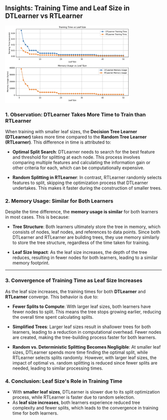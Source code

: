 ## Insights: Training Time and Leaf Size in DTLearner vs RTLearner

<img src = "image-5.png" width = "400" height = "250">

### 1. **Observation: DTLearner Takes More Time to Train than RTLearner**
When training with smaller leaf sizes, the **Decision Tree Learner (DTLearner)** takes more time compared to the **Random Tree Learner (RTLearner)**. This difference in time is attributed to:

- **Optimal Split Search**: DTLearner needs to search for the best feature and threshold for splitting at each node. This process involves comparing multiple features and calculating the information gain or other criteria for each, which can be computationally expensive.
  
- **Random Splitting in RTLearner**: In contrast, RTLearner randomly selects features to split, skipping the optimization process that DTLearner undertakes. This makes it faster during the construction of smaller trees.

### 2. **Memory Usage: Similar for Both Learners**
Despite the time difference, the **memory usage is similar** for both learners in most cases. This is because:

- **Tree Structure**: Both learners ultimately store the tree in memory, which consists of nodes, leaf nodes, and references to data points. Since both DTLearner and RTLearner are building trees, they use memory similarly to store the tree structure, regardless of the time taken for training.

- **Leaf Size Impact**: As the leaf size increases, the depth of the tree reduces, resulting in fewer nodes for both learners, leading to a similar memory footprint.

---

### 3. **Convergence of Training Time as Leaf Size Increases**
As the leaf size increases, the training times for both **DTLearner** and **RTLearner** converge. This behavior is due to:

- **Fewer Splits to Compute**: With larger leaf sizes, both learners have fewer nodes to split. This means the tree stops growing earlier, reducing the overall time spent calculating splits.
  
- **Simplified Trees**: Larger leaf sizes result in shallower trees for both learners, leading to a reduction in computational overhead. Fewer nodes are created, making the tree-building process faster for both learners.

- **Random vs. Deterministic Splitting Becomes Negligible**: At smaller leaf sizes, DTLearner spends more time finding the optimal split, while RTLearner selects splits randomly. However, with larger leaf sizes, the impact of optimal vs. random splitting is reduced since fewer splits are needed, leading to similar processing times.

### 4. **Conclusion: Leaf Size's Role in Training Time**
- With **smaller leaf sizes**, DTLearner is slower due to its split optimization process, while RTLearner is faster due to random selection.
- As **leaf size increases**, both learners experience reduced tree complexity and fewer splits, which leads to the convergence in training time for both learners.
